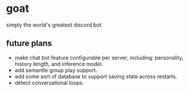 # goat
simply the world's greatest discord bot.

## future plans
- make chat bot feature configurable per server, including: personality, history length, and inference model.
- add semantle group play support.
- add some sort of database to support saving state across restarts.
- detect conversational loops.
